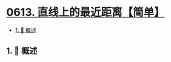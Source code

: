 # [0613. 直线上的最近距离【简单】](https://github.com/Tdahuyou/TNotes.leetcode/tree/main/notes/0613.%20%E7%9B%B4%E7%BA%BF%E4%B8%8A%E7%9A%84%E6%9C%80%E8%BF%91%E8%B7%9D%E7%A6%BB%E3%80%90%E7%AE%80%E5%8D%95%E3%80%91)

<!-- region:toc -->

- [1. 📝 概述](#1--概述)

<!-- endregion:toc -->

## 1. 📝 概述
